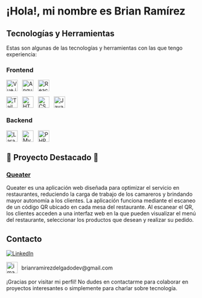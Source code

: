 # ¡Hola!, mi nombre es Brian Ramírez

## Tecnologías y Herramientas
Estas son algunas de las tecnologías y herramientas con las que tengo experiencia:

### Frontend
  <p>
    <img src="https://img.shields.io/badge/Vue.js-4FC08D?style=for-the-badge&logo=vue.js&logoColor=white" alt="Vue.js" height="30" style="vertical-align:middle; margin-right: 8px;"/>
    <img src="https://img.shields.io/badge/Angular-DD0031?style=for-the-badge&logo=angular&logoColor=white" alt="Angular" height="30" style="vertical-align:middle; margin-right: 8px;"/>
    <img src="https://img.shields.io/badge/React-52C0D9?style=for-the-badge&logo=react&logoColor=white" alt="React" height="30" style="vertical-align:middle; margin-right: 8px;"/>
  </p>
  <p>
    <img src="https://img.shields.io/badge/Tailwind_CSS-38B2AC?style=for-the-badge&logo=tailwind-css&logoColor=white" alt="Tailwind CSS" height="30" style="vertical-align:middle; margin-right: 8px;"/>
    <img src="https://img.shields.io/badge/HTML5-F2622E?style=for-the-badge&logo=html5&logoColor=white" alt="HTML5" height="30" style="vertical-align:middle; margin-right: 8px;"/>
    <img src="https://img.shields.io/badge/CSS3-079DD9?style=for-the-badge&logo=css3&logoColor=white" alt="CSS3" height="30" style="vertical-align:middle; margin-right: 8px;"/>
    <img src="https://img.shields.io/badge/JavaScript-F2E422?style=for-the-badge&logo=javascript&logoColor=white" alt="JavaScript" height="30" style="vertical-align:middle; margin-right: 8px;"/>
  </p>

### Backend
  <p>
    <img src="https://img.shields.io/badge/Laravel-FF2D20?style=for-the-badge&logo=laravel&logoColor=white" alt="Laravel" height="30" style="vertical-align:middle; margin-right: 8px;"/>
    <img src="https://img.shields.io/badge/MySQL-4479A1?style=for-the-badge&logo=mysql&logoColor=white" alt="MySQL" height="30" style="vertical-align:middle; margin-right: 8px;"/>
    <img src="https://img.shields.io/badge/PHP-8E9ABF?style=for-the-badge&logo=php&logoColor=white" alt="PHP" height="30" style="vertical-align:middle; margin-right: 8px;"/>
  </p>

## :star2: Proyecto Destacado :star2:	
### [Queater](https://github.com/brianrddev/Queater/)
Queater es una aplicación web diseñada para optimizar el servicio en restaurantes, reduciendo la carga de trabajo de los camareros y brindando mayor autonomía a los clientes. La aplicación funciona mediante el escaneo de un código QR ubicado en cada mesa del restaurante. Al escanear el QR, los clientes acceden a una interfaz web en la que pueden visualizar el menú del restaurante, seleccionar los productos que desean y realizar su pedido.

## Contacto
[![LinkedIn](https://img.shields.io/badge/LinkedIn-0077B5?style=for-the-badge&logo=linkedin&logoColor=white)](https://www.linkedin.com/in/brian-ramirez-delgado/)
<p style="display: flex; align-items: center;">
  <img src="https://github.com/brianrddev/brianrddev/assets/116809102/42c907ab-eafb-49f0-a62e-04de5023a43d" alt="image" height="30" />
  <span style="margin-left: 10px;">brianramirezdelgadodev@gmail.com</span>
</p>

¡Gracias por visitar mi perfil! No dudes en contactarme para colaborar en proyectos interesantes o simplemente para charlar sobre tecnología.
